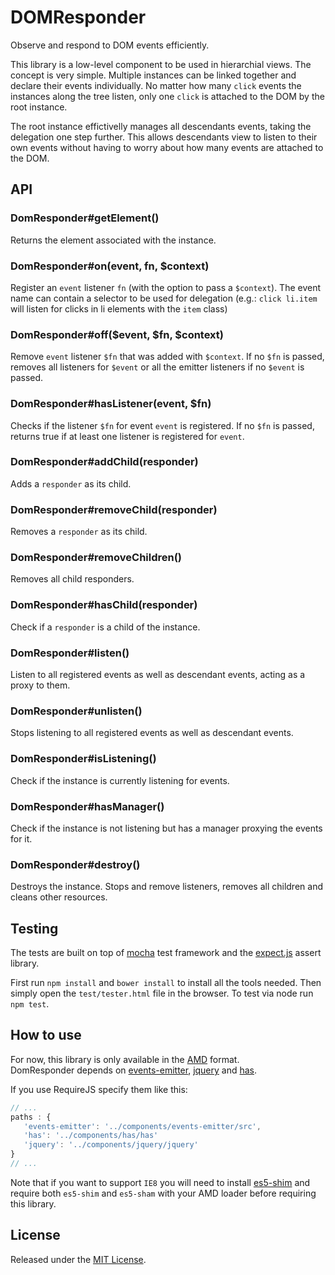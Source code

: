 # DOMResponder

Observe and respond to DOM events efficiently.

This library is a low-level component to be used in hierarchial views.
The concept is very simple. Multiple instances can be linked together and declare their events individually.
No matter how many `click` events the instances along the tree listen, only one `click` is attached to the DOM by the root instance.

The root instance effictivelly manages all descendants events, taking the delegation one step further. This allows descendants view to listen to their own
events without having to worry about how many events are attached to the DOM.



## API

### DomResponder#getElement()

Returns the element associated with the instance.


### DomResponder#on(event, fn, $context)

Register an `event` listener `fn` (with the option to pass a `$context`).
The event name can contain a selector to be used for delegation (e.g.: `click li.item` will listen for clicks in li elements with the `item` class)


### DomResponder#off($event, $fn, $context)

Remove `event` listener `$fn` that was added with `$context`.
If no `$fn` is passed, removes all listeners for `$event` or all the emitter listeners if no `$event` is passed.


### DomResponder#hasListener(event, $fn)

Checks if the listener `$fn` for event `event` is registered.
If no `$fn` is passed, returns true if at least one listener is registered for `event`.


### DomResponder#addChild(responder)

Adds a `responder` as its child.


### DomResponder#removeChild(responder)

Removes a `responder` as its child.


### DomResponder#removeChildren()

Removes all child responders.


### DomResponder#hasChild(responder)

Check if a `responder` is a child of the instance.


### DomResponder#listen()

Listen to all registered events as well as descendant events, acting as a proxy to them.


### DomResponder#unlisten()

Stops listening to all registered events as well as descendant events.


### DomResponder#isListening()

Check if the instance is currently listening for events.


### DomResponder#hasManager()

Check if the instance is not listening but has a manager proxying the events for it.


### DomResponder#destroy()

Destroys the instance.
Stops and remove listeners, removes all children and cleans other resources.



## Testing

The tests are built on top of [mocha](http://visionmedia.github.com/mocha/) test framework and the [expect.js](https://github.com/LearnBoost/expect.js) assert library.

First run `npm install` and `bower install` to install all the tools needed.
Then simply open the `test/tester.html` file in the browser.
To test via node run `npm test`.



## How to use

For now, this library is only available in the [AMD](https://github.com/amdjs/amdjs-api/wiki/AMD) format.   
DomResponder depends on [events-emitter](https://github.com/IndigoUnited/events-emitter), [jquery](https://github.com/jquery/jquery) and [has](https://github.com/phiggins42/has).

If you use RequireJS specify them like this:

```js
// ...
paths : {
   'events-emitter': '../components/events-emitter/src',
   'has': '../components/has/has'
   'jquery': '../components/jquery/jquery'
}
// ...
```

Note that if you want to support `IE8` you will need to install [es5-shim](https://github.com/kriskowal/es5-shim.git) and require both `es5-shim` and `es5-sham` with your AMD loader before requiring this library.



## License

Released under the [MIT License](http://www.opensource.org/licenses/mit-license.php).
